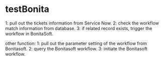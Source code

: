 # testBonita
1: pull out the tickets information from Service Now.
2: check the workflow match information from database.
3: if related record exists, trigger the workflow in BonitaSoft.

other function:
1: pull out the parameter setting of the workflow from Bonitasoft.
2: query the Bonitasoft workflow.
3: initiate the Bonitasoft workflow.
